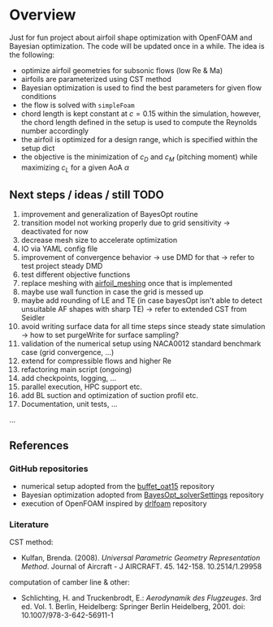 # Overview

Just for fun project about airfoil shape optimization with OpenFOAM and Bayesian optimization.
The code will be updated once in a while. The idea is the following:

- optimize airfoil geometries for subsonic flows (low Re & Ma)
- airfoils are parameterized using CST method
- Bayesian optimization is used to find the best parameters for given flow conditions
- the flow is solved with `simpleFoam`
- chord length is kept constant at $c = 0.15$ within the simulation, however, the chord length defined in the setup is used
to compute the Reynolds number accordingly
- the airfoil is optimized for a design range, which is specified within the setup dict
- the objective is the minimization of $c_D$ and $c_M$ (pitching moment) while maximizing $c_L$ for a given AoA $\alpha$

## Next steps / ideas / still TODO

1. improvement and generalization of BayesOpt routine
2. transition model not working properly due to grid sensitivity -> deactivated for now
3. decrease mesh size to accelerate optimization
4. IO via YAML config file
5. improvement of convergence behavior -> use DMD for that -> refer to test project steady DMD
6. test different objective functions
7. replace meshing with [airfoil_meshing](https://github.com/AndreWeiner/airfoil_meshing) once that is implemented
8. maybe use wall function in case the grid is messed up 
9. maybe add rounding of LE and TE (in case bayesOpt isn't able to detect unsuitable AF shapes with sharp TE) -> refer to extended CST from Seidler
10. avoid writing surface data for all time steps since steady state simulation -> how to set purgeWrite for surface sampling? 
11. validation of the numerical setup using NACA0012 standard benchmark case (grid convergence, ...)
12. extend for compressible flows and higher Re
13. refactoring main script (ongoing)
14. add checkpoints, logging, ... 
15. parallel execution, HPC support etc.
16. add BL suction and optimization of suction profil etc.
17. Documentation, unit tests, ...

...

## References

### GitHub repositories
- numerical setup adopted from the [buffet_oat15](https://github.com/JanisGeise/buffet_oat15/tree/jgeise) repository
- Bayesian optimization adopted from [BayesOpt_solverSettings](https://github.com/JanisGeise/BayesOpt_solverSettings) repository
- execution of OpenFOAM inspired by [drlfoam](https://github.com/OFDataCommittee/drlfoam) repository

### Literature

CST method:
- Kulfan, Brenda. (2008). *Universal Parametric Geometry Representation Method*. Journal of Aircraft - J AIRCRAFT. 45. 142-158. 10.2514/1.29958

computation of camber line & other:
- Schlichting, H. and Truckenbrodt, E.: *Aerodynamik des Flugzeuges*. 3rd ed. Vol. 1. Berlin, Heidelberg: Springer Berlin Heidelberg, 2001. doi: 10.1007/978-3-642-56911-1
